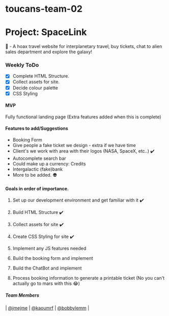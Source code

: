 # toucans-team-02


# Project: SpaceLink

:rocket: - A hoax travel website for interplanetary travel, buy tickets, chat to alien sales department and explore the galaxy!


### Weekly ToDo

- [x] Complete HTML Structure.
- [x] Collect assets for site.
- [x] Decide colour palette 
- [x] CSS Styling

#### MVP

Fully functional landing page
(Extra features added when this is complete)

#### Features to add/Suggestions

- Booking Form 
- Give people a fake ticket we design - extra if we have time
- Client's we work with area with their logos (NASA, SpaceX, etc..) :heavy_check_mark:
- Autocomplete search bar
- Could make up a currency: Credits
- Intergalactic (fake)bank
- More to be added. :alien:


#### Goals in order of importance.

1. Set up our development environment and get familiar with it :heavy_check_mark: 

2. Build HTML Structure :heavy_check_mark:
3. Collect assets for site :heavy_check_mark:
4. Create CSS Styling for site :heavy_check_mark:
5. Implement any JS features needed
6. Build the booking form and implement
7. Build the ChatBot and implement
8. Process booking information to generate a printable ticket (No you can't actually go to mars with this :joy:) 

##### Team Members

| [@jmejme](https://github.com/jmejme) | [@kaoumrf](https://github.com/kaoumrf) | [@bobbylemm](https://github.com/bobbylemm) |